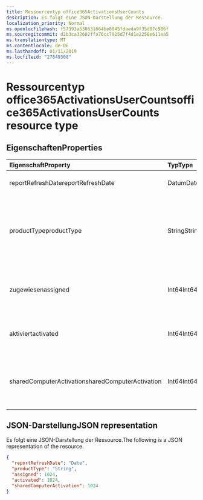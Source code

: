 ```yaml
---
title: Ressourcentyp office365ActivationsUserCounts
description: Es folgt eine JSON-Darstellung der Ressource.
localization_priority: Normal
ms.openlocfilehash: f57393a538631664be8845fdaeda9f35d07c986f
ms.sourcegitcommit: d2b3ca32602ffa76cc7925d7f4d1e2258e611ea5
ms.translationtype: MT
ms.contentlocale: de-DE
ms.lasthandoff: 01/11/2019
ms.locfileid: "27849308"
---
```

# <a name="office365activationsusercounts-resource-type"></a><span data-ttu-id="4e9d9-103">Ressourcentyp office365ActivationsUserCounts</span><span class="sxs-lookup"><span data-stu-id="4e9d9-103">office365ActivationsUserCounts resource type</span></span>

## <a name="properties"></a><span data-ttu-id="4e9d9-104">Eigenschaften</span><span class="sxs-lookup"><span data-stu-id="4e9d9-104">Properties</span></span>

| <span data-ttu-id="4e9d9-105">Eigenschaft</span><span class="sxs-lookup"><span data-stu-id="4e9d9-105">Property</span></span>                 | <span data-ttu-id="4e9d9-106">Typ</span><span class="sxs-lookup"><span data-stu-id="4e9d9-106">Type</span></span>   | <span data-ttu-id="4e9d9-107">Beschreibung</span><span class="sxs-lookup"><span data-stu-id="4e9d9-107">Description</span></span>                              |
| :----------------------- | :----- | ---------------------------------------- |
| <span data-ttu-id="4e9d9-108">reportRefreshDate</span><span class="sxs-lookup"><span data-stu-id="4e9d9-108">reportRefreshDate</span></span>        | <span data-ttu-id="4e9d9-109">Datum</span><span class="sxs-lookup"><span data-stu-id="4e9d9-109">Date</span></span>   | <span data-ttu-id="4e9d9-110">Das aktuelle Datum des Inhalts.</span><span class="sxs-lookup"><span data-stu-id="4e9d9-110">The latest date of the content.</span></span>          |
| <span data-ttu-id="4e9d9-111">productType</span><span class="sxs-lookup"><span data-stu-id="4e9d9-111">productType</span></span>              | <span data-ttu-id="4e9d9-112">String</span><span class="sxs-lookup"><span data-stu-id="4e9d9-112">String</span></span> | <span data-ttu-id="4e9d9-113">Der Produkttyp wie "Office 365 ProPlus", "Project-Client" oder "Visio Pro für Office 365".</span><span class="sxs-lookup"><span data-stu-id="4e9d9-113">The product type such as "Office 365 ProPlus", "Project Client", or "Visio Pro for Office 365".</span></span> |
| <span data-ttu-id="4e9d9-114">zugewiesen</span><span class="sxs-lookup"><span data-stu-id="4e9d9-114">assigned</span></span>                 | <span data-ttu-id="4e9d9-115">Int64</span><span class="sxs-lookup"><span data-stu-id="4e9d9-115">Int64</span></span>  | <span data-ttu-id="4e9d9-116">Die Anzahl der Benutzer ist für die Produktlizenz zugewiesen worden.</span><span class="sxs-lookup"><span data-stu-id="4e9d9-116">The number of users have been assigned for the product license.</span></span> |
| <span data-ttu-id="4e9d9-117">aktiviert</span><span class="sxs-lookup"><span data-stu-id="4e9d9-117">activated</span></span>                | <span data-ttu-id="4e9d9-118">Int64</span><span class="sxs-lookup"><span data-stu-id="4e9d9-118">Int64</span></span>  | <span data-ttu-id="4e9d9-119">Die Anzahl der Benutzer, die das Produkt aktiviert haben.</span><span class="sxs-lookup"><span data-stu-id="4e9d9-119">The number of users who have activated the product.</span></span> |
| <span data-ttu-id="4e9d9-120">sharedComputerActivation</span><span class="sxs-lookup"><span data-stu-id="4e9d9-120">sharedComputerActivation</span></span> | <span data-ttu-id="4e9d9-121">Int64</span><span class="sxs-lookup"><span data-stu-id="4e9d9-121">Int64</span></span>  | <span data-ttu-id="4e9d9-122">Die Anzahl der Benutzer, die das Produkt auf einem freigegebenen Computer verwendet haben.</span><span class="sxs-lookup"><span data-stu-id="4e9d9-122">The number of users who have used the product on a shared computer.</span></span> |

## <a name="json-representation"></a><span data-ttu-id="4e9d9-123">JSON-Darstellung</span><span class="sxs-lookup"><span data-stu-id="4e9d9-123">JSON representation</span></span>

<span data-ttu-id="4e9d9-124">Es folgt eine JSON-Darstellung der Ressource.</span><span class="sxs-lookup"><span data-stu-id="4e9d9-124">The following is a JSON representation of the resource.</span></span>

<!-- {
  "blockType": "resource",
  "@odata.type": "microsoft.graph.office365ActivationsUserCounts"
} -->

```json
{
  "reportRefreshDate": "Date", 
  "productType": "String", 
  "assigned": 1024, 
  "activated": 1024,
  "sharedComputerActivation": 1024
}
```
